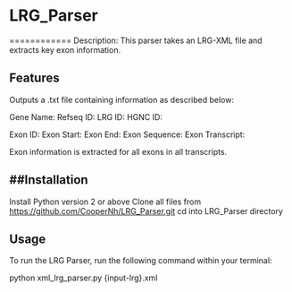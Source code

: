 # LRG_Parser
============
Description: This parser takes an LRG-XML file and extracts key exon information.

Features
--------
Outputs a .txt file containing information as described below:

Gene Name: 
Refseq ID: 
LRG ID: 
HGNC ID:
 
Exon ID:
Exon Start: 
Exon End: 
Exon Sequence: 
Exon Transcript: 

Exon information is extracted for all exons in all transcripts. 

##Installation
------------
Install Python version 2 or above
Clone all files from https://github.com/CooperNh/LRG_Parser.git
cd into LRG_Parser directory


Usage
-----
To run the LRG Parser, run the following command within your terminal:

python xml_lrg_parser.py {input-lrg}.xml



